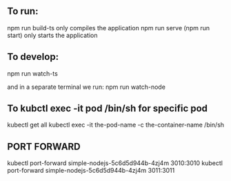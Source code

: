 To run:
-------
npm run build-ts only compiles the application
npm run serve (npm run start) only starts the application

To develop:
-----------
npm run watch-ts

and in a separate terminal we run:
npm run watch-node

To kubctl exec -it pod /bin/sh for specific pod
-----------------------------------------------
kubectl get all
kubectl exec -it the-pod-name -c the-container-name /bin/sh

PORT FORWARD
------------
kubectl port-forward simple-nodejs-5c6d5d944b-4zj4m 3010:3010
kubectl port-forward simple-nodejs-5c6d5d944b-4zj4m 3011:3011